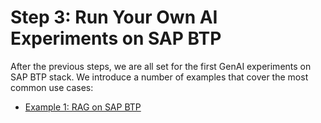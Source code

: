 # Step 3: Run Your Own AI Experiments on SAP BTP

After the previous steps, we are all set for the first GenAI experiments on SAP BTP stack. We introduce a number of examples that cover the most common use cases:

- [Example 1: RAG on SAP BTP](./example01/README.md)